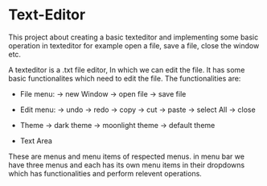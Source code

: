 # Text-Editor
This project about creating a basic texteditor and implementing some basic operation in texteditor for example open a file, save a file, close the window etc.



A texteditor is  a .txt file editor, In which we can edit the file. It has some basic functionalites which need to edit the file.
The functionalities are:
* File menu:
-> new Window
-> open file
-> save file

* Edit menu:
-> undo
-> redo
-> copy
-> cut
-> paste
-> select All
-> close


* Theme
-> dark theme
-> moonlight theme
-> default theme

* Text Area



These are menus and menu items of respected menus. in menu bar we have three menus and each has its own menu items in their dropdowns which has functionalities and perform relevent operations.


